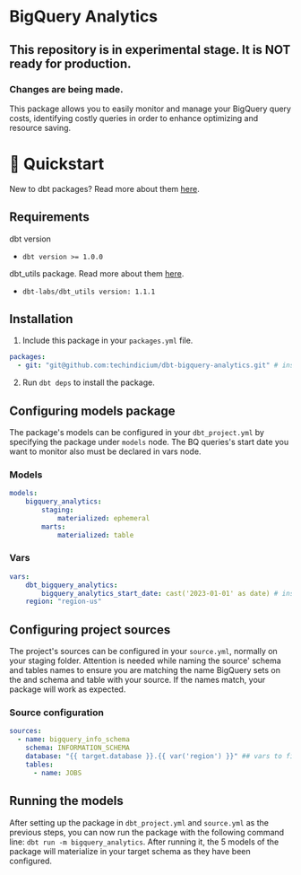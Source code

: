 # BigQuery Analytics
## This repository is in experimental stage. It is NOT ready for production.
### Changes are being made.

This package allows you to easily monitor and manage your BigQuery query costs, identifying costly queries in order to enhance optimizing and resource saving.

# :running: Quickstart

New to dbt packages? Read more about them [here](https://docs.getdbt.com/docs/building-a-dbt-project/package-management/).

## Requirements
dbt version
* ```dbt version >= 1.0.0```

dbt_utils package. Read more about them [here](https://hub.getdbt.com/dbt-labs/dbt_utils/latest/).
* ```dbt-labs/dbt_utils version: 1.1.1```

## Installation

1. Include this package in your `packages.yml` file.
```yaml
packages:
  - git: "git@github.com:techindicium/dbt-bigquery-analytics.git" # insert git URL
```

2. Run `dbt deps` to install the package.



## Configuring models package

The package's models can be configured in your `dbt_project.yml` by specifying the package under `models` node. The BQ queries's start date you want to monitor also must be declared in vars node.

### Models

```yaml
models:
    bigquery_analytics:
        staging:
            materialized: ephemeral
        marts:
            materialized: table
```

### Vars

```yaml
vars:
    dbt_bigquery_analytics:
        bigquery_analytics_start_date: cast('2023-01-01' as date) # inside the double quotes, add the start date of the project
    region: "region-us"
```

## Configuring project sources

The project's sources can be configured in your `source.yml`, normally on your staging folder. Attention is needed while naming the source' schema and tables names to ensure you are matching the name BigQuery sets on the and schema and table with your source. If the names match, your package will work as expected.

### Source configuration

```yaml
sources:
  - name: bigquery_info_schema
    schema: INFORMATION_SCHEMA
    database: "{{ target.database }}.{{ var('region') }}" ## vars to fit your use case
    tables:
      - name: JOBS
```

## Running the models

After setting up the package in `dbt_project.yml` and `source.yml` as the previous steps, you can now run the package with the following command line: `dbt run -m bigquery_analytics`. After running it, the 5 models of the package will materialize in your target schema as they have been configured.
